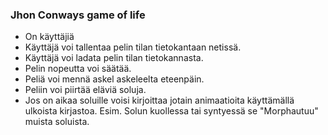 ### Jhon Conways game of life
- On käyttäjiä
- Käyttäjä voi tallentaa pelin tilan tietokantaan netissä.
- Käyttäjä voi ladata pelin tilan tietokannasta.
- Pelin nopeutta voi säätää.
- Peliä voi mennä askel askeleelta eteenpäin.
- Peliin voi piirtää eläviä soluja.
- Jos on aikaa soluille voisi kirjoittaa jotain animaatioita käyttämällä ulkoista kirjastoa. Esim. Solun kuollessa tai syntyessä se "Morphautuu" muista soluista.